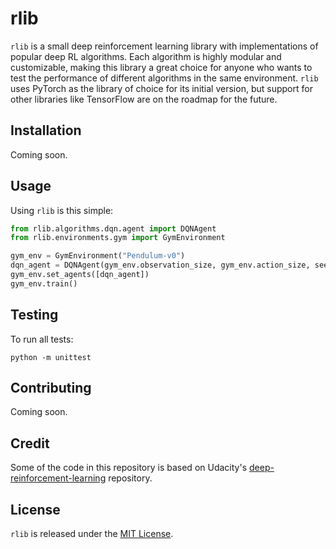 # rlib

`rlib` is a small deep reinforcement learning library with implementations of popular deep RL algorithms. Each algorithm is highly modular and customizable, making this library a great choice for anyone who wants to test the performance of different algorithms in the same environment. `rlib` uses PyTorch as the library of choice for its initial version, but support for other libraries like TensorFlow are on the roadmap for the future.

## Installation

Coming soon.

## Usage

Using `rlib` is this simple:

```python
from rlib.algorithms.dqn.agent import DQNAgent
from rlib.environments.gym import GymEnvironment

gym_env = GymEnvironment("Pendulum-v0")
dqn_agent = DQNAgent(gym_env.observation_size, gym_env.action_size, seed=seed)
gym_env.set_agents([dqn_agent])
gym_env.train()
```

## Testing

To run all tests:

```
python -m unittest
```

## Contributing

Coming soon.

## Credit

Some of the code in this repository is based on Udacity's [deep-reinforcement-learning](https://github.com/udacity/deep-reinforcement-learning) repository.

## License

`rlib` is released under the [MIT License](https://github.com/MarcioPorto/rlib/blob/master/LICENSE.md).